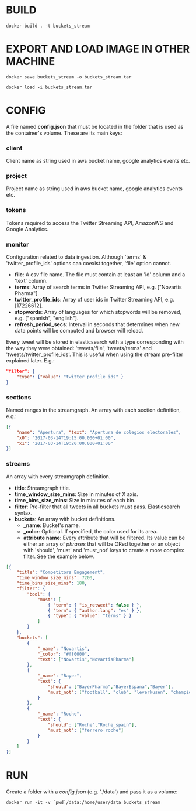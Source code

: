 # BUILD
```
docker build . -t buckets_stream
```

# EXPORT AND LOAD IMAGE IN OTHER MACHINE
```
docker save buckets_stream -o buckets_stream.tar
```
```
docker load -i buckets_stream.tar
```

# CONFIG
A file named **config.json** that must be located in the folder that is used as the container's volume. These are its main keys:
### client
Client name as string used in aws bucket name, google analytics events etc.
### project
Project name as string used in aws bucket name, google analytics events etc.
### tokens
Tokens required to access the Twitter Streaming API, AmazonWS and Google Analytics.
### monitor
Configuration related to data ingestion. Although 'terms' & 'twitter\_profile\_ids' options can coexist together, 'file' option cannot.
- **file**: A csv file name. The file must contain at least an 'id' column and a 'text' column.
- **terms**: Array of search terms in Twitter Streaming API, e.g. ["Novartis Pharma"].
- **twitter\_profile\_ids**: Array of user ids in Twitter Streaming API, e.g. [17226612].
- **stopwords**: Array of languages for which stopwords will be removed, e.g. ["spanish", "english"].
- **refresh_period_secs**: Interval in seconds that determines when new data points will be computed and browser will reload.

Every tweet will be stored in elasticsearch with a type corresponding with the way they were obtained: 'tweets/file', 'tweets/terms' and 'tweets/twitter\_profile\_ids'. This is useful when using the stream pre-filter explained later. E.g.:
```json
"filter": {
	"type": {"value": "twitter_profile_ids" }
}
```

### sections
Named ranges in the streamgraph.
An array with each section definition, e.g.:
```json
[{
	"name": "Apertura", "text": "Apertura de colegios electorales",
	"x0": "2017-03-14T19:15:00.000+01:00",
	"x1": "2017-03-14T19:20:00.000+01:00"
}]
```
### streams
An array with every streamgraph definition.
- **title**: Streamgraph title.
- **time_window_size_mins**: Size in minutes of X axis.
- **time_bins_size_mins**: Size in minutes of each bin.
- **filter**: Pre-filter that all tweets in all buckets must pass. Elasticsearch syntax.
- **buckets**: An array with bucket definitions.
    - **_name**: Bucket's name.
    - **_color**: Optional. If specified, the color used for its area.
    - **attribute name**: Every attribute that will be filtered. Its value can be either an array of *phrases* that will be ORed together or an object with 'should', 'must' and 'must_not' keys to create a more complex filter. See the example below.

```json
[{
	"title": "Competitors Engagement",
	"time_window_size_mins": 7200,
	"time_bins_size_mins": 180,
	"filter": {
		"bool": {
			"must": [
				{ "term": { "is_retweet": false } },
				{ "term": { "author.lang": "es" } },
				{ "type": { "value": "terms" } }
			]
    	}
	},
	"buckets": [
		{
	        "_name": "Novartis",
	        "_color": "#ff0000",
			"text": ["Novartis","NovartisPharma"]
		},
		{
			"_name": "Bayer",
			"text": {
				"should": ["BayerPharma","BayerEspana","Bayer"],
				"must_not": ["football", "club", "leverkusen", "champions"]
			}
		},
		{
			"_name": "Roche",
			"text": {
				"should": ["Roche","Roche_spain"],
				"must_not": ["ferrero roche"]
			}
		}
	]
}]
```

# RUN
Create a folder with a *config.json* (e.g. './data') and pass it as a volume:
```
docker run -it -v `pwd`/data:/home/user/data buckets_stream
```

